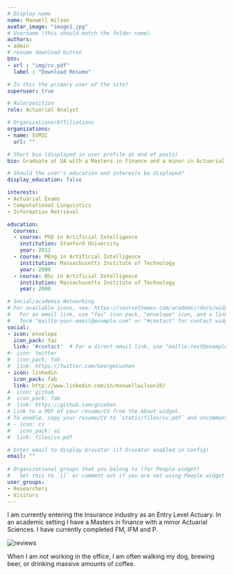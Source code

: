 ```yaml
---
# Display name
name: Maxwell Wilson
avatar_image: "image1.jpg"
# Username (this should match the folder name)
authors:
- admin
# resume download button
btn:
- url : "img/cv.pdf"
  label : "Download Resume"

# Is this the primary user of the site?
superuser: true

# Role/position
role: Actuarial Analyst

# Organizations/Affiliations
organizations:
- name: SVMIC
  url: ""

# Short bio (displayed in user profile at end of posts)
bio: Graduate at UA with a Masters in Finance and a minor in Actuarial Science

# Should the user's education and interests be displayed?
display_education: false

interests:
- Actuarial Exams
- Computational Linguistics
- Information Retrieval

education:
  courses:
  - course: PhD in Artificial Intelligence
    institution: Stanford University
    year: 2012
  - course: MEng in Artificial Intelligence
    institution: Massachusetts Institute of Technology
    year: 2009
  - course: BSc in Artificial Intelligence
    institution: Massachusetts Institute of Technology
    year: 2008

# Social/academia Networking
# For available icons, see: https://sourcethemes.com/academic/docs/widgets/#icons
#   For an email link, use "fas" icon pack, "envelope" icon, and a link in the
#   form "mailto:your-email@example.com" or "#contact" for contact widget.
social:
- icon: envelope
  icon_pack: fas
  link: '#contact'  # For a direct email link, use "mailto:test@example.org".
#- icon: twitter
#  icon_pack: fab
#  link: https://twitter.com/GeorgeCushen
- icon: linkedin
  icon_pack: fab
  link: http://www.linkedin.com/in/maxwellwilson10/
#- icon: github
#  icon_pack: fab
#  link: https://github.com/gcushen
# Link to a PDF of your resume/CV from the About widget.
# To enable, copy your resume/CV to `static/files/cv.pdf` and uncomment the lines below.  
# - icon: cv
#   icon_pack: ai
#  link: files/cv.pdf

# Enter email to display Gravatar (if Gravatar enabled in Config)
email: ""
  
# Organizational groups that you belong to (for People widget)
#   Set this to `[]` or comment out if you are not using People widget.  
user_groups:
- Researchers
- Visitors
---
```


I am currently entering the Insurance industry as an Entry Level Actuary. In an academic setting I have a Masters in finance with a minor Actuarial Sciences. I have currently completed FM, IFM and P.

![reviews](../../img/OIP.jpg)


When I am not working in the office, I am often walking my dog, brewing beer, or drinking massive amounts of coffee. 
